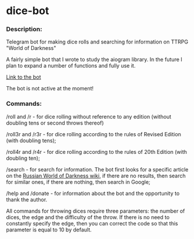 # dice-bot

### Description:

Telegram bot for making dice rolls and searching for information on TTRPG "World of Darkness"

A fairly simple bot that I wrote to study the aiogram library. In the future I plan to expand a number of functions and fully use it.

[Link to the bot](https://t.me/dicerpgbot)

The bot is not active at the moment!


### Commands:

/roll and /r - for dice rolling without reference to any edition (without doubling tens or second throws thereof)

/roll3r and /r3r - for dice rolling according to the rules of Revised Edition (with doubling tens);

/roll4r and /r4r - for dice rolling according to the rules of 20th Edition (with doubling ten);

/search - for search for information. The bot first looks for a specific article on the [Russian World of Darkness wiki](https://wod.fandom.com/ru/wiki/), if there are no results, then search for similar ones, if there are nothing, then search in Google;

/help and /donate - for information about the bot and the opportunity to thank the author.

All commands for throwing dices require three parameters: the number of dices, the edge and the difficulty of the throw. If there is no need to constantly specify the edge, then you can correct the code so that this parameter is equal to 10 by default.
